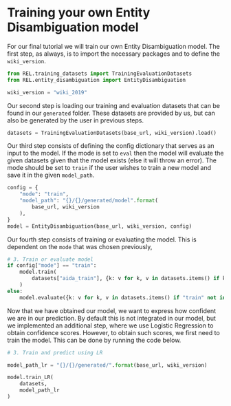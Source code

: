 # Training your own Entity Disambiguation model
For our final tutorial we will train our own Entity Disambiguation model. The first step, as always, is to import
the necessary packages and to define the `wiki_version`.

```python
from REL.training_datasets import TrainingEvaluationDatasets
from REL.entity_disambiguation import EntityDisambiguation

wiki_version = "wiki_2019"
```

Our second step is loading our training and evaluation datasets that can be found in our `generated` folder. These
datasets are provided by us, but can also be generated by the user in previous steps.

```python
datasets = TrainingEvaluationDatasets(base_url, wiki_version).load()
```


Our third step consists of defining the config dictionary that serves as an input to the model. If the mode is set 
to `eval` then the model will evaluate the given datasets given that the model exists (else it will throw an error). The 
mode should be set to `train` if the user wishes to train a new model and save it in the given `model_path`.

```python
config = {
    "mode": "train",
    "model_path": "{}/{}/generated/model".format(
        base_url, wiki_version
    ),
}
model = EntityDisambiguation(base_url, wiki_version, config)
```

Our fourth step consists of training or evaluating the model. This is dependent on the `mode` that was chosen previously,

```python
# 3. Train or evaluate model
if config["mode"] == "train":
    model.train(
        datasets["aida_train"], {k: v for k, v in datasets.items() if k != "aida_train"}
    )
else:
    model.evaluate({k: v for k, v in datasets.items() if "train" not in k})
```

Now that we have obtained our model, we want to express how confident we are in our prediction.
By default this is not integrated in our model, but we implemented an additional step, where we use Logistic Regression
to obtain confidence scores. However, to obtain such scores, we first need to train the model. This can be done by
running the code below.

```python
# 3. Train and predict using LR

model_path_lr = "{}/{}/generated/".format(base_url, wiki_version)

model.train_LR(
    datasets,
    model_path_lr
)
```